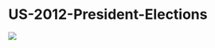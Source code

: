 # US-2012-President-Elections

![](https://drive.google.com/uc?export=view&id=1uxL4h1L3uVhxspwFB2jSxkuBHddCw22G)
